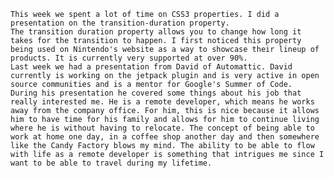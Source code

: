 
    This week we spent a lot of time on CSS3 properties. I did a presentation on the transition-duration property.
    The transition duration property allows you to change how long it takes for the transition to happen. I first noticed this property being used on Nintendo's website as a way to showcase their lineup of products. It is currently very supported at over 90%.
    Last week we had a presentation from David of Automattic. David currently is working on the jetpack plugin and is very active in open source communities and is a mentor for Google's Summer of Code.
    During his presentation he covered some things about his job that really interested me. He is a remote developer, which means he works away from the company office. For him, this is nice because it allows him to have time for his family and allows for him to continue living where he is without having to relocate. The concept of being able to work at home one day, in a coffee shop another day and then somewhere like the Candy Factory blows my mind. The ability to be able to flow with life as a remote developer is something that intrigues me since I want to be able to travel during my lifetime.
